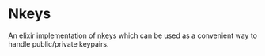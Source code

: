 # Nkeys

An elixir implementation of [nkeys](https://github.com/nats-io/nkeys) which can be used as a convenient way to handle public/private keypairs.
